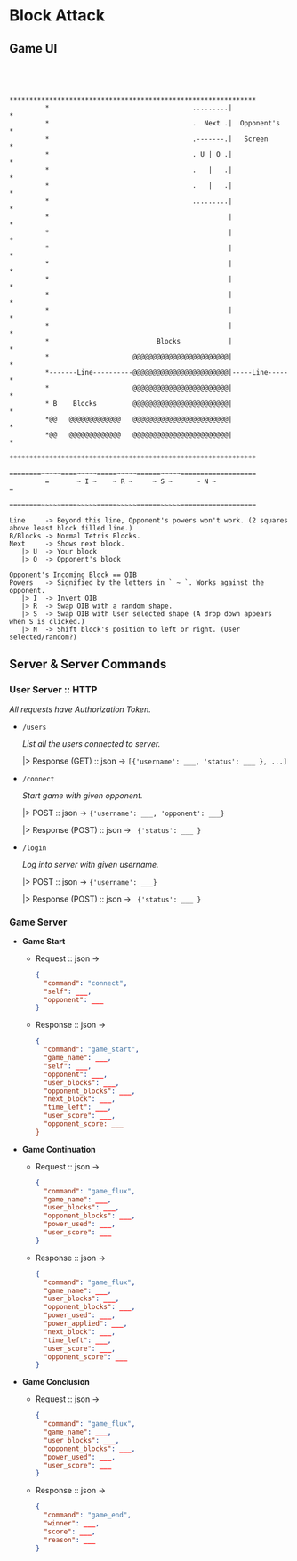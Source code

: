 # Block Attack

## Game UI

```ascii
                                                                          
                                                                          
                                                                          
         **************************************************************   
         *                                    .........|              *   
         *                                    .  Next .|  Opponent's  *   
         *                                    .-------.|   Screen     *   
         *                                    . U | O .|              *   
         *                                    .   |   .|              *   
         *                                    .   |   .|              *   
         *                                    .........|              *   
         *                                             |              *   
         *                                             |              *   
         *                                             |              *   
         *                                             |              *   
         *                                             |              *   
         *                                             |              *   
         *                                             |              *   
         *                                             |              *   
         *                           Blocks            |              *   
         *                     @@@@@@@@@@@@@@@@@@@@@@@@|              *   
         *-------Line----------@@@@@@@@@@@@@@@@@@@@@@@@|-----Line-----*   
         *                     @@@@@@@@@@@@@@@@@@@@@@@@|              *   
         * B    Blocks         @@@@@@@@@@@@@@@@@@@@@@@@|              *   
         *@@   @@@@@@@@@@@@@   @@@@@@@@@@@@@@@@@@@@@@@@|              *   
         *@@   @@@@@@@@@@@@@   @@@@@@@@@@@@@@@@@@@@@@@@|              *   
         **************************************************************   
         ========~~~~~====~~~~~=====~~~~~======~~~~~===================   
         =       ~ I ~    ~ R ~     ~ S ~      ~ N ~                  =   
         ========~~~~~====~~~~~=====~~~~~======~~~~~===================   

Line     -> Beyond this line, Opponent's powers won't work. (2 squares above least block filled line.)
B/Blocks -> Normal Tetris Blocks.
Next     -> Shows next block.
   |> U  -> Your block
   |> O  -> Opponent's block

Opponent's Incoming Block == OIB
Powers   -> Signified by the letters in ` ~ `. Works against the opponent.
   |> I  -> Invert OIB
   |> R  -> Swap OIB with a random shape.
   |> S  -> Swap OIB with User selected shape (A drop down appears when S is clicked.) 
   |> N  -> Shift block's position to left or right. (User selected/random?)
```

## Server & Server Commands

### User Server :: HTTP

*All requests have Authorization Token.*

* `/users`

  *List all the users connected to server.*
  
  |> Response (GET) :: json -> ` [{'username': ___, 'status': ___ }, ...] `

* `/connect`

  *Start game with given opponent.*

  |> POST :: json -> `{'username': ___, 'opponent': ___}`

  |> Response (POST) :: json -> ` {'status': ___ }`

* `/login`

  *Log into server with given username.*

  |> POST :: json -> `{'username': ___}`

  |> Response (POST) :: json -> ` {'status': ___ }`

### Game Server

* **Game Start**
    
    * Request :: json ->
      ```json
      {
        "command": "connect",
        "self": ___,
        "opponent": ___
      }
      ```

    * Response :: json ->
      ```json
      {
        "command": "game_start",
        "game_name": ___,
        "self": ___,
        "opponent": ___,
        "user_blocks": ___,
        "opponent_blocks": ___,
        "next_block": ___,
        "time_left": ___,
        "user_score": ___,
        "opponent_score: ___
      }
      ```

* **Game Continuation**
    
    * Request :: json ->
      ```json
      {
        "command": "game_flux",
        "game_name": ___,
        "user_blocks": ___,
        "opponent_blocks": ___,
        "power_used": ___,
        "user_score": ___
      }
      ```

    * Response :: json ->
      ```json
      {
        "command": "game_flux",
        "game_name": ___,
        "user_blocks": ___,
        "opponent_blocks": ___,
        "power_used": ___,
        "power_applied": ___,
        "next_block": ___,
        "time_left": ___,
        "user_score": ___,
        "opponent_score": ___
      }
      ```

* **Game Conclusion**
    
    * Request :: json ->
      ```json
      {
        "command": "game_flux",
        "game_name": ___,
        "user_blocks": ___,
        "opponent_blocks": ___,
        "power_used": ___,
        "user_score": ___
      }
      ```

    * Response :: json ->
      ```json
      {
        "command": "game_end",
        "winner": ___,
        "score": ___,
        "reason": ___
      }
      ```

